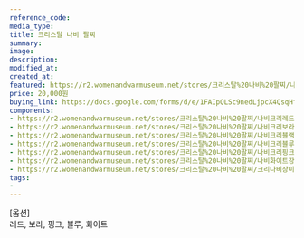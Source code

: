 ```yaml
---
reference_code:
media_type:
title: 크리스탈 나비 팔찌
summary:
image:
description:
modified_at:
created_at:
featured: https://r2.womenandwarmuseum.net/stores/크리스탈%20나비%20팔찌/나비크리레드장미팔찌.jpg
price: 20,000원
buying_link: https://docs.google.com/forms/d/e/1FAIpQLSc9nedLjpcX4QsqHfsDClSUvnY_z8JjKZMrkfDJmnqozNUliA/viewform
components:
- https://r2.womenandwarmuseum.net/stores/크리스탈%20나비%20팔찌/나비크리레드장미팔찌.jpg
- https://r2.womenandwarmuseum.net/stores/크리스탈%20나비%20팔찌/나비크리보라장미팔찌.jpg
- https://r2.womenandwarmuseum.net/stores/크리스탈%20나비%20팔찌/나비크리블랙장미팔찌.jpg
- https://r2.womenandwarmuseum.net/stores/크리스탈%20나비%20팔찌/나비크리블루장미팔찌.jpg
- https://r2.womenandwarmuseum.net/stores/크리스탈%20나비%20팔찌/나비크리핑크장미팔찌.jpg
- https://r2.womenandwarmuseum.net/stores/크리스탈%20나비%20팔찌/나비화이트장미팔찌.jpg
- https://r2.womenandwarmuseum.net/stores/크리스탈%20나비%20팔찌/크리나비장미모음.jpg
tags:
-
---
```

[옵션]\
레드, 보라, 핑크, 블루, 화이트
